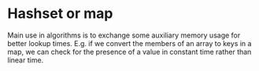 # Hashset or map

Main use in algorithms is to exchange some auxiliary memory usage for better lookup times.  E.g. if we convert the members of an array to keys in a map, we can check for the presence of a value in constant time rather than linear time.